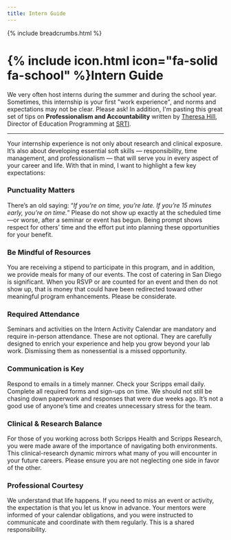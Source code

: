 ```yaml
---
title: Intern Guide
---
```


{% include breadcrumbs.html %}

# {% include icon.html icon="fa-solid fa-school" %}Intern Guide

We very often host interns during the summer and during the school year. Sometimes, this internship is your first "work experience", and norms and expectations may not be clear.  Please ask!  In addition, I'm pasting this great set of tips on **Professionalism and Accountability** written by [Theresa Hill](https://www.scripps.edu/science-and-medicine/translational-institute/about/people/theresa-hill/), Director of Education Programming at [SRTI](https://www.scripps.edu/science-and-medicine/translational-institute/).

-----

Your internship experience is not only about research and clinical exposure. It’s also about developing essential soft skills — responsibility, time management, and professionalism — that will serve you in every aspect of your career and life. With that in mind, I want to highlight a few key expectations:

### Punctuality Matters
There’s an old saying: “*If you’re on time, you’re late. If you’re 15 minutes early, you’re on time.*”
Please do not show up exactly at the scheduled time—or worse, after a seminar or event has begun. Being prompt shows respect for others’ time and the effort put into planning these opportunities for your benefit.

### Be Mindful of Resources
You are receiving a stipend to participate in this program, and in addition, we provide meals for many of our events. The cost of catering in San Diego is significant. When you RSVP or are counted for an event and then do not show up, that is money that could have been redirected toward other meaningful program enhancements. Please be considerate.

### Required Attendance
Seminars and activities on the Intern Activity Calendar are mandatory and require in-person attendance. These are not optional. They are carefully designed to enrich your experience and help you grow beyond your lab work. Dismissing them as nonessential is a missed opportunity.

### Communication is Key
Respond to emails in a timely manner. Check your Scripps email daily. Complete all required forms and sign-ups on time. We should not still be chasing down paperwork and responses that were due weeks ago. It’s not a good use of anyone’s time and creates unnecessary stress for the team.

### Clinical & Research Balance
For those of you working across both Scripps Health and Scripps Research, you were made aware of the importance of navigating both environments. This clinical-research dynamic mirrors what many of you will encounter in your future careers. Please ensure you are not neglecting one side in favor of the other.

### Professional Courtesy
We understand that life happens. If you need to miss an event or activity, the expectation is that you let us know in advance. Your mentors were informed of your calendar obligations, and you were instructed to communicate and coordinate with them regularly. This is a shared responsibility.
